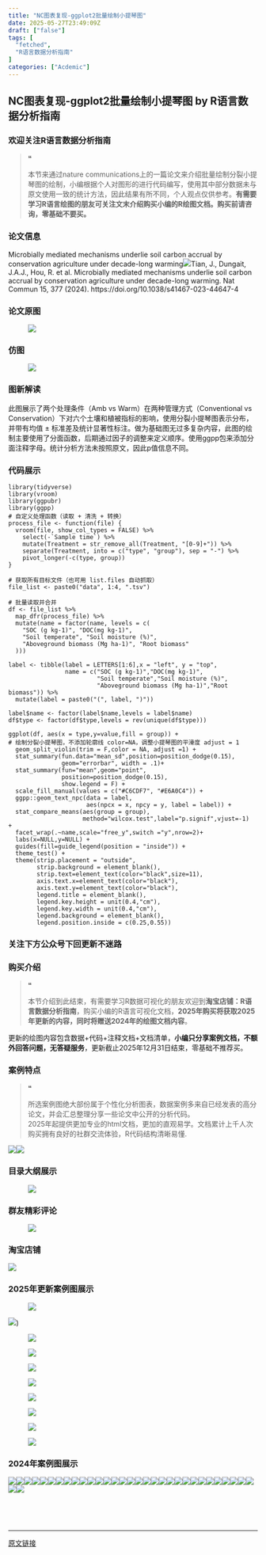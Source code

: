 ```yaml
---
title: "NC图表复现-ggplot2批量绘制小提琴图"
date: 2025-05-27T23:49:09Z
draft: ["false"]
tags: [
  "fetched",
  "R语言数据分析指南"
]
categories: ["Acdemic"]
---
```

NC图表复现-ggplot2批量绘制小提琴图 by R语言数据分析指南
------
<div><section data-tool="mdnice编辑器" data-website="https://www.mdnice.com" data-pm-slice="0 0 []"><h3 data-cacheurl="" data-remoteid="" data-tool="mdnice编辑器"><span></span><span><span leaf="">欢迎关注R语言数据分析指南</span></span><span></span></h3><blockquote><span><span leaf="">❝</span></span><p><span leaf="">本节来通过nature communications上的一篇论文来介绍批量绘制分裂小提琴图的绘制，小编根据个人对图形的进行代码编写，使用其中部分数据未与原文使用一致的统计方法，因此结果有所不同，个人观点仅供参考。</span><strong><span leaf="">有需要学习R语言绘图的朋友可关注文末介绍购买小编的R绘图文档。购买前请咨询，零基础不要买。</span></strong></p></blockquote><h3 data-cacheurl="" data-remoteid="" data-tool="mdnice编辑器"><span></span><span><span leaf="">论文信息</span></span><span></span></h3><p data-tool="mdnice编辑器"><span leaf="">Microbially mediated mechanisms underlie soil carbon accrual by conservation agriculture under decade-long warming<img data-src="https://mmbiz.qpic.cn/mmbiz_png/EibnicgwScTAY2Kib78yWXMNz6hH06GBaloZlib5rh2VousBCZREIJwSVBGZFh5l7keZh0YOLpZTAGlQNBx51lpXrQ/640?wx_fmt=png&amp;from=appmsg" data-ratio="0.39444444444444443" data-type="png" data-w="1080" data-imgfileid="100046755" src="https://mmbiz.qpic.cn/mmbiz_png/EibnicgwScTAY2Kib78yWXMNz6hH06GBaloZlib5rh2VousBCZREIJwSVBGZFh5l7keZh0YOLpZTAGlQNBx51lpXrQ/640?wx_fmt=png&amp;from=appmsg">Tian, J., Dungait, J.A.J., Hou, R. et al. Microbially mediated mechanisms underlie soil carbon accrual by conservation agriculture under decade-long warming. Nat Commun 15, 377 (2024). https://doi.org/10.1038/s41467-023-44647-4</span></p><h3 data-cacheurl="" data-remoteid="" data-tool="mdnice编辑器"><span></span><span><span leaf="">论文原图</span></span><span></span></h3><figure data-tool="mdnice编辑器"><span leaf=""><img data-src="https://mmbiz.qpic.cn/mmbiz_png/EibnicgwScTAY2Kib78yWXMNz6hH06GBalo53MU3HQCsW9oKciaKqa6ibqYfxaib468C9dIicyYrxnGbnpjnPA8oN9HYw/640?wx_fmt=png&amp;from=appmsg" data-ratio="0.525" data-type="png" data-w="1080" data-imgfileid="100046758" src="https://mmbiz.qpic.cn/mmbiz_png/EibnicgwScTAY2Kib78yWXMNz6hH06GBalo53MU3HQCsW9oKciaKqa6ibqYfxaib468C9dIicyYrxnGbnpjnPA8oN9HYw/640?wx_fmt=png&amp;from=appmsg"></span></figure><h3 data-cacheurl="" data-remoteid="" data-tool="mdnice编辑器"><span></span><span><span leaf="">仿图</span></span><span></span></h3><figure data-tool="mdnice编辑器"><span leaf=""><img data-src="https://mmbiz.qpic.cn/mmbiz_png/EibnicgwScTAY2Kib78yWXMNz6hH06GBaloDSbicwaArWdhvCseNJyPwuULwnDdZ9QL6FVjmvDUqthqcmFXNzdjEgg/640?wx_fmt=png&amp;from=appmsg" data-ratio="0.562037037037037" data-type="png" data-w="1080" data-imgfileid="100046754" src="https://mmbiz.qpic.cn/mmbiz_png/EibnicgwScTAY2Kib78yWXMNz6hH06GBaloDSbicwaArWdhvCseNJyPwuULwnDdZ9QL6FVjmvDUqthqcmFXNzdjEgg/640?wx_fmt=png&amp;from=appmsg"></span></figure><h3 data-cacheurl="" data-remoteid="" data-tool="mdnice编辑器"><span></span><span><span leaf="">图新解读</span></span><span></span></h3><section><span leaf="">此图展示了两个处理条件（Amb vs Warm）在两种管理方式（Conventional vs Conservation）下对六个土壤和植被指标的影响，使用分裂小提琴图表示分布，并带有均值 ± 标准差及统计显著性标注。做为基础图无过多复杂内容，此图的绘制主要使用了分面函数，后期通过因子的调整来定义顺序。使用ggpp包来添加分面注释字母。统计分析方法未按照原文，因此p值信息不同。</span></section><h3 data-cacheurl="" data-remoteid="" data-tool="mdnice编辑器"><span></span><span><span leaf="">代码展示</span></span><span></span></h3><pre data-tool="mdnice编辑器"><span data-cacheurl="" data-remoteid=""></span><code><span><span leaf="">library</span></span><span leaf="">(tidyverse)</span><span leaf=""><br></span><span><span leaf="">library</span></span><span leaf="">(vroom)</span><span leaf=""><br></span><span><span leaf="">library</span></span><span leaf="">(ggpubr)</span><span leaf=""><br></span><span><span leaf="">library</span></span><span leaf="">(ggpp)</span><span leaf=""><br></span><span><span leaf=""># 自定义处理函数（读取 + 清洗 + 转换）</span></span><span leaf=""><br></span><span leaf="">process_file &lt;- </span><span><span leaf="">function</span></span><span leaf="">(file) {</span><span leaf=""><br></span><span leaf="">  vroom(file, show_col_types = </span><span><span leaf="">FALSE</span></span><span leaf="">) %&gt;%</span><span leaf=""><br></span><span leaf="">    select(-`Sample time`) %&gt;%</span><span leaf=""><br></span><span leaf="">    mutate(Treatment = str_remove_all(Treatment, </span><span><span leaf="">"[0-9]+"</span></span><span leaf="">)) %&gt;%</span><span leaf=""><br></span><span leaf="">    separate(Treatment, into = c(</span><span><span leaf="">"type"</span></span><span leaf="">, </span><span><span leaf="">"group"</span></span><span leaf="">), sep = </span><span><span leaf="">"-"</span></span><span leaf="">) %&gt;%</span><span leaf=""><br></span><span leaf="">    pivot_longer(-c(type, group))</span><span leaf=""><br></span><span leaf="">}</span><span leaf=""><br></span><span leaf=""><br></span><span><span leaf=""># 获取所有目标文件（也可用 list.files 自动抓取）</span></span><span leaf=""><br></span><span leaf="">file_list &lt;- paste0(</span><span><span leaf="">"data"</span></span><span leaf="">, </span><span><span leaf="">1</span></span><span leaf="">:</span><span><span leaf="">4</span></span><span leaf="">, </span><span><span leaf="">".tsv"</span></span><span leaf="">)</span><span leaf=""><br></span><span leaf=""><br></span><span><span leaf=""># 批量读取并合并</span></span><span leaf=""><br></span><span leaf="">df &lt;- file_list %&gt;%</span><span leaf=""><br></span><span leaf="">  map_dfr(process_file) %&gt;%</span><span leaf=""><br></span><span leaf="">  mutate(name = factor(name, levels = c(</span><span leaf=""><br></span><span leaf="">    </span><span><span leaf="">"SOC (g kg-1)"</span></span><span leaf="">, </span><span><span leaf="">"DOC(mg kg-1)"</span></span><span leaf="">, </span><span leaf=""><br></span><span leaf="">    </span><span><span leaf="">"Soil temperate"</span></span><span leaf="">, </span><span><span leaf="">"Soil moisture (%)"</span></span><span leaf="">,</span><span leaf=""><br></span><span leaf="">    </span><span><span leaf="">"Aboveground biomass (Mg ha-1)"</span></span><span leaf="">, </span><span><span leaf="">"Root biomass"</span></span><span leaf=""><br></span><span leaf="">  )))</span><span leaf=""><br></span><span leaf=""><br></span><span leaf="">label &lt;- tibble(label = LETTERS[</span><span><span leaf="">1</span></span><span leaf="">:</span><span><span leaf="">6</span></span><span leaf="">],x = </span><span><span leaf="">"left"</span></span><span leaf="">, y = </span><span><span leaf="">"top"</span></span><span leaf="">,</span><span leaf=""><br></span><span leaf="">                name = c(</span><span><span leaf="">"SOC (g kg-1)"</span></span><span leaf="">,</span><span><span leaf="">"DOC(mg kg-1)"</span></span><span leaf="">,</span><span leaf=""><br></span><span leaf="">                         </span><span><span leaf="">"Soil temperate"</span></span><span leaf="">,</span><span><span leaf="">"Soil moisture (%)"</span></span><span leaf="">,</span><span leaf=""><br></span><span leaf="">                         </span><span><span leaf="">"Aboveground biomass (Mg ha-1)"</span></span><span leaf="">,</span><span><span leaf="">"Root biomass"</span></span><span leaf="">)) %&gt;% </span><span leaf=""><br></span><span leaf="">  mutate(label = paste0(</span><span><span leaf="">"("</span></span><span leaf="">, label, </span><span><span leaf="">")"</span></span><span leaf="">))</span><span leaf=""><br></span><span leaf=""><br></span><span leaf="">label$name &lt;- factor(label$name,levels = label$name)</span><span leaf=""><br></span><span leaf="">df$type &lt;- factor(df$type,levels = rev(unique(df$type)))</span><span leaf=""><br></span><span leaf=""><br></span><span leaf="">ggplot(df, aes(x = type,y=value,fill = group)) +</span><span leaf=""><br></span><span><span leaf=""># 绘制分裂小提琴图，不添加轮廓线 color=NA，调整小提琴图的平滑度 adjust = 1</span></span><span leaf=""><br></span><span leaf="">  geom_split_violin(trim = </span><span><span leaf="">F</span></span><span leaf="">,color = </span><span><span leaf="">NA</span></span><span leaf="">, adjust =</span><span><span leaf="">1</span></span><span leaf="">) +</span><span leaf=""><br></span><span leaf="">  stat_summary(fun.data=</span><span><span leaf="">"mean_sd"</span></span><span leaf="">,position=position_dodge(</span><span><span leaf="">0.15</span></span><span leaf="">),</span><span leaf=""><br></span><span leaf="">               geom=</span><span><span leaf="">"errorbar"</span></span><span leaf="">, width = </span><span><span leaf="">.1</span></span><span leaf="">)+</span><span leaf=""><br></span><span leaf="">  stat_summary(fun=</span><span><span leaf="">"mean"</span></span><span leaf="">,geom=</span><span><span leaf="">"point"</span></span><span leaf="">,</span><span leaf=""><br></span><span leaf="">               position=position_dodge(</span><span><span leaf="">0.15</span></span><span leaf="">),</span><span leaf=""><br></span><span leaf="">               show.legend = </span><span><span leaf="">F</span></span><span leaf="">) +</span><span leaf=""><br></span><span leaf="">  scale_fill_manual(values = c(</span><span><span leaf="">"#C6CDF7"</span></span><span leaf="">, </span><span><span leaf="">"#E6A0C4"</span></span><span leaf="">)) +</span><span leaf=""><br></span><span leaf="">  ggpp::geom_text_npc(data = label,</span><span leaf=""><br></span><span leaf="">                      aes(npcx = x, npcy = y, label = label)) +</span><span leaf=""><br></span><span leaf="">  stat_compare_means(aes(group = group),</span><span leaf=""><br></span><span leaf="">                     method=</span><span><span leaf="">"wilcox.test"</span></span><span leaf="">,label=</span><span><span leaf="">"p.signif"</span></span><span leaf="">,vjust=-</span><span><span leaf="">1</span></span><span leaf="">) + </span><span leaf=""><br></span><span leaf="">  facet_wrap(.~name,scale=</span><span><span leaf="">"free_y"</span></span><span leaf="">,</span><span><span leaf="">switch</span></span><span leaf=""> =</span><span><span leaf="">"y"</span></span><span leaf="">,nrow=</span><span><span leaf="">2</span></span><span leaf="">)+</span><span leaf=""><br></span><span leaf="">  labs(x=</span><span><span leaf="">NULL</span></span><span leaf="">,y=</span><span><span leaf="">NULL</span></span><span leaf="">) +</span><span leaf=""><br></span><span leaf="">  guides(fill=guide_legend(position = </span><span><span leaf="">"inside"</span></span><span leaf="">)) +</span><span leaf=""><br></span><span leaf="">  theme_test() +</span><span leaf=""><br></span><span leaf="">  theme(strip.placement = </span><span><span leaf="">"outside"</span></span><span leaf="">,</span><span leaf=""><br></span><span leaf="">        strip.background = element_blank(),</span><span leaf=""><br></span><span leaf="">        strip.text=element_text(color=</span><span><span leaf="">"black"</span></span><span leaf="">,size=</span><span><span leaf="">11</span></span><span leaf="">),</span><span leaf=""><br></span><span leaf="">        axis.text.x=element_text(color=</span><span><span leaf="">"black"</span></span><span leaf="">),</span><span leaf=""><br></span><span leaf="">        axis.text.y=element_text(color=</span><span><span leaf="">"black"</span></span><span leaf="">),</span><span leaf=""><br></span><span leaf="">        legend.title = element_blank(),</span><span leaf=""><br></span><span leaf="">        legend.key.height = unit(</span><span><span leaf="">0.4</span></span><span leaf="">,</span><span><span leaf="">"cm"</span></span><span leaf="">),</span><span leaf=""><br></span><span leaf="">        legend.key.width = unit(</span><span><span leaf="">0.4</span></span><span leaf="">,</span><span><span leaf="">"cm"</span></span><span leaf="">),</span><span leaf=""><br></span><span leaf="">        legend.background = element_blank(),</span><span leaf=""><br></span><span leaf="">        legend.position.inside = c(</span><span><span leaf="">0.25</span></span><span leaf="">,</span><span><span leaf="">0.55</span></span><span leaf="">))</span><span leaf=""><br></span></code></pre><h3 data-cacheurl="" data-remoteid="" data-tool="mdnice编辑器"><span></span><span><span leaf="">关注下方公众号下回更新不迷路</span></span><span></span></h3><section nodeleaf=""><mp-common-profile data-pluginname="mpprofile" data-nickname="R语言数据分析指南" data-alias="YanJANtwo" data-from="0" data-headimg="http://mmbiz.qpic.cn/mmbiz_png/EibnicgwScTAZF0rpeZII9Ltl26VbVagriczTria1fib3XgjwwHEHFjPzkmGpqWDVVHBSzhENictUM2iavAKiaM5lc9USw/0?wx_fmt=png" data-signature="R语言重症爱好者，喜欢绘制各种精美的图表，喜欢的小伙伴可以关注我，跟我一起学习" data-id="Mzg3MzQzNTYzMw==" data-is_biz_ban="0" data-service_type="1" data-verify_status="0"></mp-common-profile></section><h3 data-cacheurl="" data-remoteid="" data-tool="mdnice编辑器"><span></span><span><span leaf="">购买介绍</span></span><span></span></h3><blockquote><span><span leaf="">❝</span></span><p><span leaf="">本节介绍到此结束，有需要学习R数据可视化的朋友欢迎到</span><strong><span leaf="">淘宝店铺：R语言数据分析指南</span></strong><span leaf="">，购买小编的R语言可视化文档，</span><strong><span leaf="">2025年购买将获取2025年更新的内容，同时将赠送2024年的绘图文档内容</span></strong><span leaf="">。</span></p></blockquote><p data-tool="mdnice编辑器"><span leaf="">更新的绘图内容包含数据+代码+注释文档+文档清单，</span><strong><span leaf="">小编只分享案例文档，不额外回答问题，无答疑服务</span></strong><span leaf="">，更新截止2025年12月31日结束，零基础不推荐买。</span></p><h3 data-cacheurl="" data-remoteid="" data-tool="mdnice编辑器"><span></span><span><span leaf="">案例特点</span></span><span></span></h3><blockquote><span><span leaf="">❝</span></span><p><span leaf="">所选案例图绝大部份属于个性化分析图表，数据案例多来自已经发表的高分论文，并会汇总整理分享一些论文中公开的分析代码。</span><span leaf=""><br></span><span leaf="">2025年起提供更加专业的html文档，更加的直观易学。文档累计上千人次购买拥有良好的社群交流体验，R代码结构清晰易懂.</span></p></blockquote><p data-tool="mdnice编辑器"><span leaf=""><img data-src="https://mmbiz.qpic.cn/mmbiz_png/EibnicgwScTAY2Kib78yWXMNz6hH06GBaloWic3HGpUyXWSDqNCAQ4QPVENVk56tgQic5xnS9HbP5fDPQmGvIqzFxtQ/640?wx_fmt=png&amp;from=appmsg" data-ratio="0.9481481481481482" data-type="png" data-w="1080" data-imgfileid="100046757" src="https://mmbiz.qpic.cn/mmbiz_png/EibnicgwScTAY2Kib78yWXMNz6hH06GBaloWic3HGpUyXWSDqNCAQ4QPVENVk56tgQic5xnS9HbP5fDPQmGvIqzFxtQ/640?wx_fmt=png&amp;from=appmsg"><img data-src="https://mmbiz.qpic.cn/mmbiz_png/EibnicgwScTAY2Kib78yWXMNz6hH06GBalod2bEF75SHv01XZP3NgFAiblr2mLbxVqDCtdmedSORB5N7u84oxy01UQ/640?wx_fmt=png&amp;from=appmsg" data-ratio="0.8712962962962963" data-type="png" data-w="1080" data-imgfileid="100046756" src="https://mmbiz.qpic.cn/mmbiz_png/EibnicgwScTAY2Kib78yWXMNz6hH06GBalod2bEF75SHv01XZP3NgFAiblr2mLbxVqDCtdmedSORB5N7u84oxy01UQ/640?wx_fmt=png&amp;from=appmsg"></span></p><h3 data-cacheurl="" data-remoteid="" data-tool="mdnice编辑器"><span></span><span><span leaf="">目录大纲展示</span></span><span></span></h3><figure data-tool="mdnice编辑器"><span leaf=""><img data-src="https://mmbiz.qpic.cn/mmbiz_png/EibnicgwScTAY2Kib78yWXMNz6hH06GBaloXdNv9EA6mx3iciaJHVIuDZBcBABnm3L8HcVphWldNsHyicI2ZxmQkp1DQ/640?wx_fmt=png&amp;from=appmsg" data-ratio="0.44351851851851853" data-type="png" data-w="1080" data-imgfileid="100046762" src="https://mmbiz.qpic.cn/mmbiz_png/EibnicgwScTAY2Kib78yWXMNz6hH06GBaloXdNv9EA6mx3iciaJHVIuDZBcBABnm3L8HcVphWldNsHyicI2ZxmQkp1DQ/640?wx_fmt=png&amp;from=appmsg"></span></figure><h3 data-cacheurl="" data-remoteid="" data-tool="mdnice编辑器"><span></span><span><span leaf="">群友精彩评论</span></span><span></span></h3><figure data-tool="mdnice编辑器"><span leaf=""><img data-src="https://mmbiz.qpic.cn/mmbiz_png/EibnicgwScTAY2Kib78yWXMNz6hH06GBaloV0PNv9aez1BtCFXfUt4CfLImLXMUG3kxdn9XwWuY3GEDEM0licHfnPQ/640?wx_fmt=png&amp;from=appmsg" data-ratio="0.4546296296296296" data-type="png" data-w="1080" data-imgfileid="100046763" src="https://mmbiz.qpic.cn/mmbiz_png/EibnicgwScTAY2Kib78yWXMNz6hH06GBaloV0PNv9aez1BtCFXfUt4CfLImLXMUG3kxdn9XwWuY3GEDEM0licHfnPQ/640?wx_fmt=png&amp;from=appmsg"></span></figure><h3 data-cacheurl="" data-remoteid="" data-tool="mdnice编辑器"><span></span><span><span leaf="">淘宝店铺</span></span><span></span></h3><section nodeleaf=""><img data-src="https://mmbiz.qpic.cn/mmbiz_jpg/EibnicgwScTAbvhPDLGT8NaialEsht92PTYNJWpmVLfoYGic1uha5FyBrDCibibZCLjiazgvpT1XcdwibfVywD2el0VAgg/640?wx_fmt=jpeg" data-ratio="1.0210420841683367" data-s="300,640" data-type="jpeg" data-w="998" type="block" data-imgfileid="100019415" src="https://mmbiz.qpic.cn/mmbiz_jpg/EibnicgwScTAbvhPDLGT8NaialEsht92PTYNJWpmVLfoYGic1uha5FyBrDCibibZCLjiazgvpT1XcdwibfVywD2el0VAgg/640?wx_fmt=jpeg"></section><h3 data-cacheurl="" data-remoteid="" data-tool="mdnice编辑器"><span></span><span><span leaf="">2025年更新案例图展示</span></span><span></span></h3><figure data-tool="mdnice编辑器"><span leaf=""><img data-src="https://mmbiz.qpic.cn/mmbiz_jpg/EibnicgwScTAY2Kib78yWXMNz6hH06GBalogNr161nnWUpibJ8tQl3IGeXl3rhGE7XGN4nOsGX4r6VmCzasMfI4obw/640?wx_fmt=jpeg&amp;from=appmsg" data-ratio="0.45" data-type="jpeg" data-w="1080" data-imgfileid="100046761" src="https://mmbiz.qpic.cn/mmbiz_jpg/EibnicgwScTAY2Kib78yWXMNz6hH06GBalogNr161nnWUpibJ8tQl3IGeXl3rhGE7XGN4nOsGX4r6VmCzasMfI4obw/640?wx_fmt=jpeg&amp;from=appmsg"></span></figure><p data-tool="mdnice编辑器"><span leaf=""><img data-src="https://mmbiz.qpic.cn/mmbiz_jpg/EibnicgwScTAY2Kib78yWXMNz6hH06GBalojR1Gq9w5RDdEO8oPeaxudZMnF97qSibfD6gcvyJhgqEP57ib9h8Kocag/640?wx_fmt=jpeg&amp;from=appmsg" data-ratio="0.4824074074074074" data-type="jpeg" data-w="1080" data-imgfileid="100046759" src="https://mmbiz.qpic.cn/mmbiz_jpg/EibnicgwScTAY2Kib78yWXMNz6hH06GBalojR1Gq9w5RDdEO8oPeaxudZMnF97qSibfD6gcvyJhgqEP57ib9h8Kocag/640?wx_fmt=jpeg&amp;from=appmsg">)</span></p><figure data-tool="mdnice编辑器"><span leaf=""><img data-src="https://mmbiz.qpic.cn/mmbiz_jpg/EibnicgwScTAY2Kib78yWXMNz6hH06GBaloHyNwVlYLYicXbGFny35A9Z5De0Pzgtj8tjGamh3B3tZ5ibfR4hl3MJqA/640?wx_fmt=jpeg&amp;from=appmsg" data-ratio="0.42777777777777776" data-type="jpeg" data-w="1080" data-imgfileid="100046760" src="https://mmbiz.qpic.cn/mmbiz_jpg/EibnicgwScTAY2Kib78yWXMNz6hH06GBaloHyNwVlYLYicXbGFny35A9Z5De0Pzgtj8tjGamh3B3tZ5ibfR4hl3MJqA/640?wx_fmt=jpeg&amp;from=appmsg"></span></figure><figure data-tool="mdnice编辑器"><span leaf=""><img data-src="https://mmbiz.qpic.cn/mmbiz_jpg/EibnicgwScTAY2Kib78yWXMNz6hH06GBaloak88dLBSYsPyzRrCEia5xcRW1DBTicWkrk6Agad8eXg444qDo5pIsjLQ/640?wx_fmt=jpeg&amp;from=appmsg" data-ratio="0.41944444444444445" data-type="jpeg" data-w="1080" data-imgfileid="100046765" src="https://mmbiz.qpic.cn/mmbiz_jpg/EibnicgwScTAY2Kib78yWXMNz6hH06GBaloak88dLBSYsPyzRrCEia5xcRW1DBTicWkrk6Agad8eXg444qDo5pIsjLQ/640?wx_fmt=jpeg&amp;from=appmsg"></span></figure><figure data-tool="mdnice编辑器"><span leaf=""><img data-src="https://mmbiz.qpic.cn/mmbiz_jpg/EibnicgwScTAY2Kib78yWXMNz6hH06GBaloCZRc8HZqfYTzmFMsjsObHt8krZPYBRbZj7wnoTibQ5HlDwHjJaTyqBg/640?wx_fmt=jpeg&amp;from=appmsg" data-ratio="0.4287037037037037" data-type="jpeg" data-w="1080" data-imgfileid="100046767" src="https://mmbiz.qpic.cn/mmbiz_jpg/EibnicgwScTAY2Kib78yWXMNz6hH06GBaloCZRc8HZqfYTzmFMsjsObHt8krZPYBRbZj7wnoTibQ5HlDwHjJaTyqBg/640?wx_fmt=jpeg&amp;from=appmsg"></span></figure><figure data-tool="mdnice编辑器"><span leaf=""><img data-src="https://mmbiz.qpic.cn/mmbiz_jpg/EibnicgwScTAY2Kib78yWXMNz6hH06GBaloKuaSgU39htBEAiaeh57PfDvMplWxgPO7RT4I6NYlNpzo5DiakTic2z0jQ/640?wx_fmt=jpeg&amp;from=appmsg" data-ratio="0.42592592592592593" data-type="jpeg" data-w="1080" data-imgfileid="100046768" src="https://mmbiz.qpic.cn/mmbiz_jpg/EibnicgwScTAY2Kib78yWXMNz6hH06GBaloKuaSgU39htBEAiaeh57PfDvMplWxgPO7RT4I6NYlNpzo5DiakTic2z0jQ/640?wx_fmt=jpeg&amp;from=appmsg"></span></figure><figure data-tool="mdnice编辑器"><span leaf=""><img data-src="https://mmbiz.qpic.cn/mmbiz_jpg/EibnicgwScTAY2Kib78yWXMNz6hH06GBalotXnrqPgkFSqXh5v4tnsOyjyh2pibMZeyD7jSibhITPv0atfrcibC8QykA/640?wx_fmt=jpeg&amp;from=appmsg" data-ratio="0.4212962962962963" data-type="jpeg" data-w="1080" data-imgfileid="100046766" src="https://mmbiz.qpic.cn/mmbiz_jpg/EibnicgwScTAY2Kib78yWXMNz6hH06GBalotXnrqPgkFSqXh5v4tnsOyjyh2pibMZeyD7jSibhITPv0atfrcibC8QykA/640?wx_fmt=jpeg&amp;from=appmsg"></span></figure><figure data-tool="mdnice编辑器"><span leaf=""><img data-src="https://mmbiz.qpic.cn/mmbiz_png/EibnicgwScTAY2Kib78yWXMNz6hH06GBaloZa806hqJVJchiacYcYTERC2YHickYab5EyQo42vZmFwvHqq7H3SvyGibQ/640?wx_fmt=png&amp;from=appmsg" data-ratio="0.4255555555555556" data-type="png" data-w="900" data-imgfileid="100046764" src="https://mmbiz.qpic.cn/mmbiz_png/EibnicgwScTAY2Kib78yWXMNz6hH06GBaloZa806hqJVJchiacYcYTERC2YHickYab5EyQo42vZmFwvHqq7H3SvyGibQ/640?wx_fmt=png&amp;from=appmsg"></span></figure><figure data-tool="mdnice编辑器"><span leaf=""><img data-src="https://mmbiz.qpic.cn/mmbiz_png/EibnicgwScTAY2Kib78yWXMNz6hH06GBaloibf3WBbFsibUKC6L7ofricLHCK5ClUUicPFrDQ0hV3CytIZnvmULN9De8A/640?wx_fmt=png&amp;from=appmsg" data-ratio="0.4255555555555556" data-type="png" data-w="900" data-imgfileid="100046770" src="https://mmbiz.qpic.cn/mmbiz_png/EibnicgwScTAY2Kib78yWXMNz6hH06GBaloibf3WBbFsibUKC6L7ofricLHCK5ClUUicPFrDQ0hV3CytIZnvmULN9De8A/640?wx_fmt=png&amp;from=appmsg"></span></figure><figure data-tool="mdnice编辑器"><span leaf=""><img data-src="https://mmbiz.qpic.cn/mmbiz_png/EibnicgwScTAY2Kib78yWXMNz6hH06GBalolr0umKVzogcwB8gIqbVHxWpFPZbrsM96mecUWfLKyt7db3LO4M3O1g/640?wx_fmt=png&amp;from=appmsg" data-ratio="0.4255555555555556" data-type="png" data-w="900" data-imgfileid="100046773" src="https://mmbiz.qpic.cn/mmbiz_png/EibnicgwScTAY2Kib78yWXMNz6hH06GBalolr0umKVzogcwB8gIqbVHxWpFPZbrsM96mecUWfLKyt7db3LO4M3O1g/640?wx_fmt=png&amp;from=appmsg"></span></figure><h3 data-cacheurl="" data-remoteid="" data-tool="mdnice编辑器"><span></span><span><span leaf="">2024年案例图展示</span></span><span></span></h3><p data-tool="mdnice编辑器"><span leaf=""><img data-src="https://mmbiz.qpic.cn/mmbiz_png/EibnicgwScTAY2Kib78yWXMNz6hH06GBaloBRnbnV8cMDEbsTm4B1x1Pa4bqwk8Oiarkh06BiacNIa8KUIN0NncTUgQ/640?wx_fmt=png&amp;from=appmsg" data-ratio="0.4255555555555556" data-type="png" data-w="900" data-imgfileid="100046772" src="https://mmbiz.qpic.cn/mmbiz_png/EibnicgwScTAY2Kib78yWXMNz6hH06GBaloBRnbnV8cMDEbsTm4B1x1Pa4bqwk8Oiarkh06BiacNIa8KUIN0NncTUgQ/640?wx_fmt=png&amp;from=appmsg"><img data-src="https://mmbiz.qpic.cn/mmbiz_png/EibnicgwScTAY2Kib78yWXMNz6hH06GBaloYJH0YibdWl2Ng0Kl9OXjzO8qsicSRolsyoDF6U6VtOKAfCO3fvHBc44w/640?wx_fmt=png&amp;from=appmsg" data-ratio="0.4255555555555556" data-type="png" data-w="900" data-imgfileid="100046771" src="https://mmbiz.qpic.cn/mmbiz_png/EibnicgwScTAY2Kib78yWXMNz6hH06GBaloYJH0YibdWl2Ng0Kl9OXjzO8qsicSRolsyoDF6U6VtOKAfCO3fvHBc44w/640?wx_fmt=png&amp;from=appmsg"><img data-src="https://mmbiz.qpic.cn/mmbiz_png/EibnicgwScTAY2Kib78yWXMNz6hH06GBaloklDkk1OZC5Ntg71e76RAYzrhCnu0t00JKDtHuFCj3Gib45XEbqicMIpg/640?wx_fmt=png&amp;from=appmsg" data-ratio="0.4255555555555556" data-type="png" data-w="900" data-imgfileid="100046769" src="https://mmbiz.qpic.cn/mmbiz_png/EibnicgwScTAY2Kib78yWXMNz6hH06GBaloklDkk1OZC5Ntg71e76RAYzrhCnu0t00JKDtHuFCj3Gib45XEbqicMIpg/640?wx_fmt=png&amp;from=appmsg"><img data-src="https://mmbiz.qpic.cn/mmbiz_png/EibnicgwScTAY2Kib78yWXMNz6hH06GBaloPFP66HYNkOjIdwrjzaXOsa3Gto2TrsDzhfVicrtR2qT7UReugVdvtaQ/640?wx_fmt=png&amp;from=appmsg" data-ratio="0.4255555555555556" data-type="png" data-w="900" data-imgfileid="100046777" src="https://mmbiz.qpic.cn/mmbiz_png/EibnicgwScTAY2Kib78yWXMNz6hH06GBaloPFP66HYNkOjIdwrjzaXOsa3Gto2TrsDzhfVicrtR2qT7UReugVdvtaQ/640?wx_fmt=png&amp;from=appmsg"><img data-src="https://mmbiz.qpic.cn/mmbiz_png/EibnicgwScTAY2Kib78yWXMNz6hH06GBalohkWDeXNpv8uJYnxwZlOqpyruAmBE7rib3oW1UlbTbwyOSianC06FoMMA/640?wx_fmt=png&amp;from=appmsg" data-ratio="0.4255555555555556" data-type="png" data-w="900" data-imgfileid="100046775" src="https://mmbiz.qpic.cn/mmbiz_png/EibnicgwScTAY2Kib78yWXMNz6hH06GBalohkWDeXNpv8uJYnxwZlOqpyruAmBE7rib3oW1UlbTbwyOSianC06FoMMA/640?wx_fmt=png&amp;from=appmsg"><img data-src="https://mmbiz.qpic.cn/mmbiz_png/EibnicgwScTAY2Kib78yWXMNz6hH06GBaloG5MhKpFv6yGqIgvuBotCHpL5kx7sdngXB7YIbia8p0MV56VXC5xnmibg/640?wx_fmt=png&amp;from=appmsg" data-ratio="0.4255555555555556" data-type="png" data-w="900" data-imgfileid="100046776" src="https://mmbiz.qpic.cn/mmbiz_png/EibnicgwScTAY2Kib78yWXMNz6hH06GBaloG5MhKpFv6yGqIgvuBotCHpL5kx7sdngXB7YIbia8p0MV56VXC5xnmibg/640?wx_fmt=png&amp;from=appmsg"><img data-src="https://mmbiz.qpic.cn/mmbiz_png/EibnicgwScTAY2Kib78yWXMNz6hH06GBalo3jmE20wWzy3aZ8wF0wicCaaXuIOSCHXX5jPibrTicjxMYyia9fuDxc6mkQ/640?wx_fmt=png&amp;from=appmsg" data-ratio="0.4255555555555556" data-type="png" data-w="900" data-imgfileid="100046778" src="https://mmbiz.qpic.cn/mmbiz_png/EibnicgwScTAY2Kib78yWXMNz6hH06GBalo3jmE20wWzy3aZ8wF0wicCaaXuIOSCHXX5jPibrTicjxMYyia9fuDxc6mkQ/640?wx_fmt=png&amp;from=appmsg"><img data-src="https://mmbiz.qpic.cn/mmbiz_png/EibnicgwScTAY2Kib78yWXMNz6hH06GBalo8dVowVr49icXV1FvCc1cZU9PqichkVsjmhZhZRKfQ1CKh6PFYctxq45Q/640?wx_fmt=png&amp;from=appmsg" data-ratio="0.4255555555555556" data-type="png" data-w="900" data-imgfileid="100046774" src="https://mmbiz.qpic.cn/mmbiz_png/EibnicgwScTAY2Kib78yWXMNz6hH06GBalo8dVowVr49icXV1FvCc1cZU9PqichkVsjmhZhZRKfQ1CKh6PFYctxq45Q/640?wx_fmt=png&amp;from=appmsg"><img data-src="https://mmbiz.qpic.cn/mmbiz_png/EibnicgwScTAY2Kib78yWXMNz6hH06GBalow9LC2mBvcx1ICXaFeB71f2eR5rbeOYiaPELq0smoTEibtawufYXWR31w/640?wx_fmt=png&amp;from=appmsg" data-ratio="0.4255555555555556" data-type="png" data-w="900" data-imgfileid="100046783" src="https://mmbiz.qpic.cn/mmbiz_png/EibnicgwScTAY2Kib78yWXMNz6hH06GBalow9LC2mBvcx1ICXaFeB71f2eR5rbeOYiaPELq0smoTEibtawufYXWR31w/640?wx_fmt=png&amp;from=appmsg"><img data-src="https://mmbiz.qpic.cn/mmbiz_png/EibnicgwScTAY2Kib78yWXMNz6hH06GBalo4hicfybHb20Fbf3nL4VfpwZRtOHzwOibUgwHQt6wWumpZ3qlYrrpR0gQ/640?wx_fmt=png&amp;from=appmsg" data-ratio="0.4255555555555556" data-type="png" data-w="900" data-imgfileid="100046782" src="https://mmbiz.qpic.cn/mmbiz_png/EibnicgwScTAY2Kib78yWXMNz6hH06GBalo4hicfybHb20Fbf3nL4VfpwZRtOHzwOibUgwHQt6wWumpZ3qlYrrpR0gQ/640?wx_fmt=png&amp;from=appmsg"><img data-src="https://mmbiz.qpic.cn/mmbiz_png/EibnicgwScTAY2Kib78yWXMNz6hH06GBaloibUok0n42FAZ4yql6icyiavyK2THicV73mqFhYgsT4ic2uLb2MgB2qQia5RQ/640?wx_fmt=png&amp;from=appmsg" data-ratio="0.4255555555555556" data-type="png" data-w="900" data-imgfileid="100046779" src="https://mmbiz.qpic.cn/mmbiz_png/EibnicgwScTAY2Kib78yWXMNz6hH06GBaloibUok0n42FAZ4yql6icyiavyK2THicV73mqFhYgsT4ic2uLb2MgB2qQia5RQ/640?wx_fmt=png&amp;from=appmsg"><img data-src="https://mmbiz.qpic.cn/mmbiz_png/EibnicgwScTAY2Kib78yWXMNz6hH06GBalo50clVPZfc81ljzUuH7ayWEoibtiaibTper0xoYlWJTOcpFO8jicUgle4gw/640?wx_fmt=png&amp;from=appmsg" data-ratio="0.4255555555555556" data-type="png" data-w="900" data-imgfileid="100046780" src="https://mmbiz.qpic.cn/mmbiz_png/EibnicgwScTAY2Kib78yWXMNz6hH06GBalo50clVPZfc81ljzUuH7ayWEoibtiaibTper0xoYlWJTOcpFO8jicUgle4gw/640?wx_fmt=png&amp;from=appmsg"><img data-src="https://mmbiz.qpic.cn/mmbiz_png/EibnicgwScTAY2Kib78yWXMNz6hH06GBaloGtrZAuwUBCvM4hibG99icgBFuFgmTHlmmPpnM8s5JTUPEvmXNibbrtVXg/640?wx_fmt=png&amp;from=appmsg" data-ratio="0.4255555555555556" data-type="png" data-w="900" data-imgfileid="100046781" src="https://mmbiz.qpic.cn/mmbiz_png/EibnicgwScTAY2Kib78yWXMNz6hH06GBaloGtrZAuwUBCvM4hibG99icgBFuFgmTHlmmPpnM8s5JTUPEvmXNibbrtVXg/640?wx_fmt=png&amp;from=appmsg"><img data-src="https://mmbiz.qpic.cn/mmbiz_png/EibnicgwScTAY2Kib78yWXMNz6hH06GBalo8VEZyNZdb2ImaEu7jkEqQicicUep9zibbTAdc8y8adDoblKsoHwKARXuQ/640?wx_fmt=png&amp;from=appmsg" data-ratio="0.4255555555555556" data-type="png" data-w="900" data-imgfileid="100046786" src="https://mmbiz.qpic.cn/mmbiz_png/EibnicgwScTAY2Kib78yWXMNz6hH06GBalo8VEZyNZdb2ImaEu7jkEqQicicUep9zibbTAdc8y8adDoblKsoHwKARXuQ/640?wx_fmt=png&amp;from=appmsg"><img data-src="https://mmbiz.qpic.cn/mmbiz_png/EibnicgwScTAY2Kib78yWXMNz6hH06GBalo5JZkjVpWUic02YxpHYdQufkvBpJxG2qqdfG5kdIfBYM7Omxtia8mgOnQ/640?wx_fmt=png&amp;from=appmsg" data-ratio="0.4255555555555556" data-type="png" data-w="900" data-imgfileid="100046785" src="https://mmbiz.qpic.cn/mmbiz_png/EibnicgwScTAY2Kib78yWXMNz6hH06GBalo5JZkjVpWUic02YxpHYdQufkvBpJxG2qqdfG5kdIfBYM7Omxtia8mgOnQ/640?wx_fmt=png&amp;from=appmsg"><img data-src="https://mmbiz.qpic.cn/mmbiz_png/EibnicgwScTAY2Kib78yWXMNz6hH06GBaloHm3HPyuAqGvfiaokcBmZHLmib2bNNBjZOJXv0qWtyaQAWPqlZTTZdfhA/640?wx_fmt=png&amp;from=appmsg" data-ratio="0.4255555555555556" data-type="png" data-w="900" data-imgfileid="100046788" src="https://mmbiz.qpic.cn/mmbiz_png/EibnicgwScTAY2Kib78yWXMNz6hH06GBaloHm3HPyuAqGvfiaokcBmZHLmib2bNNBjZOJXv0qWtyaQAWPqlZTTZdfhA/640?wx_fmt=png&amp;from=appmsg"><img data-src="https://mmbiz.qpic.cn/mmbiz_png/EibnicgwScTAY2Kib78yWXMNz6hH06GBaloY3sT1ITMjmd0mlLXBhXllvzLzJGZ2pVPkkCsFicSzvIdCK854lRQDKw/640?wx_fmt=png&amp;from=appmsg" data-ratio="0.4255555555555556" data-type="png" data-w="900" data-imgfileid="100046787" src="https://mmbiz.qpic.cn/mmbiz_png/EibnicgwScTAY2Kib78yWXMNz6hH06GBaloY3sT1ITMjmd0mlLXBhXllvzLzJGZ2pVPkkCsFicSzvIdCK854lRQDKw/640?wx_fmt=png&amp;from=appmsg"><img data-src="https://mmbiz.qpic.cn/mmbiz_png/EibnicgwScTAY2Kib78yWXMNz6hH06GBaloODyF9mK8Dwc8NZFXdaRCGpUiaibVBicEEC3Ru1INvVjClyOSFqwGRmicJw/640?wx_fmt=png&amp;from=appmsg" data-ratio="0.4255555555555556" data-type="png" data-w="900" data-imgfileid="100046784" src="https://mmbiz.qpic.cn/mmbiz_png/EibnicgwScTAY2Kib78yWXMNz6hH06GBaloODyF9mK8Dwc8NZFXdaRCGpUiaibVBicEEC3Ru1INvVjClyOSFqwGRmicJw/640?wx_fmt=png&amp;from=appmsg"><img data-src="https://mmbiz.qpic.cn/mmbiz_png/EibnicgwScTAY2Kib78yWXMNz6hH06GBaloN9KBPeOsLFyFc4P7nXhq0icr4dpnC3S3yEdFpCaSNVic1ydrwJ7VH2Bw/640?wx_fmt=png&amp;from=appmsg" data-ratio="0.4255555555555556" data-type="png" data-w="900" data-imgfileid="100046790" src="https://mmbiz.qpic.cn/mmbiz_png/EibnicgwScTAY2Kib78yWXMNz6hH06GBaloN9KBPeOsLFyFc4P7nXhq0icr4dpnC3S3yEdFpCaSNVic1ydrwJ7VH2Bw/640?wx_fmt=png&amp;from=appmsg"><img data-src="https://mmbiz.qpic.cn/mmbiz_png/EibnicgwScTAY2Kib78yWXMNz6hH06GBaloibfEZ6N9cbe2ggkicTxwwZxMaWgWM8UQO92x0whe5HzSywUzKFLSSEqA/640?wx_fmt=png&amp;from=appmsg" data-ratio="0.4255555555555556" data-type="png" data-w="900" data-imgfileid="100046793" src="https://mmbiz.qpic.cn/mmbiz_png/EibnicgwScTAY2Kib78yWXMNz6hH06GBaloibfEZ6N9cbe2ggkicTxwwZxMaWgWM8UQO92x0whe5HzSywUzKFLSSEqA/640?wx_fmt=png&amp;from=appmsg"><img data-src="https://mmbiz.qpic.cn/mmbiz_png/EibnicgwScTAY2Kib78yWXMNz6hH06GBaloTGJ6rVCiaJggVuTER8gibtMVtn6HZA1sPJicm95D0AnwrgqY9fXiaiaz0rA/640?wx_fmt=png&amp;from=appmsg" data-ratio="0.4255555555555556" data-type="png" data-w="900" data-imgfileid="100046789" src="https://mmbiz.qpic.cn/mmbiz_png/EibnicgwScTAY2Kib78yWXMNz6hH06GBaloTGJ6rVCiaJggVuTER8gibtMVtn6HZA1sPJicm95D0AnwrgqY9fXiaiaz0rA/640?wx_fmt=png&amp;from=appmsg"><img data-src="https://mmbiz.qpic.cn/mmbiz_png/EibnicgwScTAY2Kib78yWXMNz6hH06GBaloaNzYssYZujLb2sRVeb7kdvibSPbRvmkXRTclGYWnxzvzEknaYA5h6uw/640?wx_fmt=png&amp;from=appmsg" data-ratio="0.4255555555555556" data-type="png" data-w="900" data-imgfileid="100046792" src="https://mmbiz.qpic.cn/mmbiz_png/EibnicgwScTAY2Kib78yWXMNz6hH06GBaloaNzYssYZujLb2sRVeb7kdvibSPbRvmkXRTclGYWnxzvzEknaYA5h6uw/640?wx_fmt=png&amp;from=appmsg"><img data-src="https://mmbiz.qpic.cn/mmbiz_png/EibnicgwScTAY2Kib78yWXMNz6hH06GBaloQpAV0U64ibB2CAwT1KP2mv6ic9TOPZKq7xbTnZ8JSesxC9hOiacE24fbA/640?wx_fmt=png&amp;from=appmsg" data-ratio="0.4255555555555556" data-type="png" data-w="900" data-imgfileid="100046791" src="https://mmbiz.qpic.cn/mmbiz_png/EibnicgwScTAY2Kib78yWXMNz6hH06GBaloQpAV0U64ibB2CAwT1KP2mv6ic9TOPZKq7xbTnZ8JSesxC9hOiacE24fbA/640?wx_fmt=png&amp;from=appmsg"><img data-src="https://mmbiz.qpic.cn/mmbiz_png/EibnicgwScTAY2Kib78yWXMNz6hH06GBaloKUHAk5petIa3lfmKYBkx4o9bBuqiaEN1ia29P5EX9tYdgTWeiaLtH7h0g/640?wx_fmt=png&amp;from=appmsg" data-ratio="0.4255555555555556" data-type="png" data-w="900" data-imgfileid="100046795" src="https://mmbiz.qpic.cn/mmbiz_png/EibnicgwScTAY2Kib78yWXMNz6hH06GBaloKUHAk5petIa3lfmKYBkx4o9bBuqiaEN1ia29P5EX9tYdgTWeiaLtH7h0g/640?wx_fmt=png&amp;from=appmsg"><img data-src="https://mmbiz.qpic.cn/mmbiz_png/EibnicgwScTAY2Kib78yWXMNz6hH06GBalopMtT5VRYOZc4emlw1v0sh3E0aE21ess2zPC9WI2ic2VeiaesJPOqg4CQ/640?wx_fmt=png&amp;from=appmsg" data-ratio="0.4255555555555556" data-type="png" data-w="900" data-imgfileid="100046794" src="https://mmbiz.qpic.cn/mmbiz_png/EibnicgwScTAY2Kib78yWXMNz6hH06GBalopMtT5VRYOZc4emlw1v0sh3E0aE21ess2zPC9WI2ic2VeiaesJPOqg4CQ/640?wx_fmt=png&amp;from=appmsg"><img data-src="https://mmbiz.qpic.cn/mmbiz_png/EibnicgwScTAY2Kib78yWXMNz6hH06GBaloA5WsEN7WoI7iauc577AsZ78BgCjVFKwSupucYMAr4d51wDianaUFhksw/640?wx_fmt=png&amp;from=appmsg" data-ratio="0.4255555555555556" data-type="png" data-w="900" data-imgfileid="100046798" src="https://mmbiz.qpic.cn/mmbiz_png/EibnicgwScTAY2Kib78yWXMNz6hH06GBaloA5WsEN7WoI7iauc577AsZ78BgCjVFKwSupucYMAr4d51wDianaUFhksw/640?wx_fmt=png&amp;from=appmsg"><img data-src="https://mmbiz.qpic.cn/mmbiz_png/EibnicgwScTAY2Kib78yWXMNz6hH06GBaloMYFHQQNMIWhtdgwPI6povCR9ETaOP87viaPGIVBrVTvhbdSCxdufsXQ/640?wx_fmt=png&amp;from=appmsg" data-ratio="0.4255555555555556" data-type="png" data-w="900" data-imgfileid="100046796" src="https://mmbiz.qpic.cn/mmbiz_png/EibnicgwScTAY2Kib78yWXMNz6hH06GBaloMYFHQQNMIWhtdgwPI6povCR9ETaOP87viaPGIVBrVTvhbdSCxdufsXQ/640?wx_fmt=png&amp;from=appmsg"><img data-src="https://mmbiz.qpic.cn/mmbiz_png/EibnicgwScTAY2Kib78yWXMNz6hH06GBalor2xic2dSicG2Q7w7ibbFQC11xQN8dqB2b48wE6LqGmMekuBPXPMR6HyYg/640?wx_fmt=png&amp;from=appmsg" data-ratio="0.4255555555555556" data-type="png" data-w="900" data-imgfileid="100046797" src="https://mmbiz.qpic.cn/mmbiz_png/EibnicgwScTAY2Kib78yWXMNz6hH06GBalor2xic2dSicG2Q7w7ibbFQC11xQN8dqB2b48wE6LqGmMekuBPXPMR6HyYg/640?wx_fmt=png&amp;from=appmsg"><img data-src="https://mmbiz.qpic.cn/mmbiz_png/EibnicgwScTAY2Kib78yWXMNz6hH06GBaloiaIzYlTmHup0Fuhf0tQUx00WtegP1rEh5OvvgwCB0ib9UtjWYuHzrnKQ/640?wx_fmt=png&amp;from=appmsg" data-ratio="0.4255555555555556" data-type="png" data-w="900" data-imgfileid="100046799" src="https://mmbiz.qpic.cn/mmbiz_png/EibnicgwScTAY2Kib78yWXMNz6hH06GBaloiaIzYlTmHup0Fuhf0tQUx00WtegP1rEh5OvvgwCB0ib9UtjWYuHzrnKQ/640?wx_fmt=png&amp;from=appmsg"><img data-src="https://mmbiz.qpic.cn/mmbiz_png/EibnicgwScTAY2Kib78yWXMNz6hH06GBalo794Ied0ib0dQP38tKuLZiaU5gctPsMng585aXvZDRs7qUyvbd7HyGleQ/640?wx_fmt=png&amp;from=appmsg" data-ratio="0.4255555555555556" data-type="png" data-w="900" data-imgfileid="100046803" src="https://mmbiz.qpic.cn/mmbiz_png/EibnicgwScTAY2Kib78yWXMNz6hH06GBalo794Ied0ib0dQP38tKuLZiaU5gctPsMng585aXvZDRs7qUyvbd7HyGleQ/640?wx_fmt=png&amp;from=appmsg"><img data-src="https://mmbiz.qpic.cn/mmbiz_png/EibnicgwScTAY2Kib78yWXMNz6hH06GBaloU7Y8L5farzex6s7070nuqhwib13QTGlkygjicaCjCP6KOpKIztLvgX5w/640?wx_fmt=png&amp;from=appmsg" data-ratio="0.4255555555555556" data-type="png" data-w="900" data-imgfileid="100046800" src="https://mmbiz.qpic.cn/mmbiz_png/EibnicgwScTAY2Kib78yWXMNz6hH06GBaloU7Y8L5farzex6s7070nuqhwib13QTGlkygjicaCjCP6KOpKIztLvgX5w/640?wx_fmt=png&amp;from=appmsg"><img data-src="https://mmbiz.qpic.cn/mmbiz_png/EibnicgwScTAY2Kib78yWXMNz6hH06GBalo1QD1b8e9wZmlfhFO1YqT8oQDTYpWpJ1rJT7SEDkTr3NP78Sqq1BibIw/640?wx_fmt=png&amp;from=appmsg" data-ratio="0.4255555555555556" data-type="png" data-w="900" data-imgfileid="100046802" src="https://mmbiz.qpic.cn/mmbiz_png/EibnicgwScTAY2Kib78yWXMNz6hH06GBalo1QD1b8e9wZmlfhFO1YqT8oQDTYpWpJ1rJT7SEDkTr3NP78Sqq1BibIw/640?wx_fmt=png&amp;from=appmsg"><img data-src="https://mmbiz.qpic.cn/mmbiz_png/EibnicgwScTAY2Kib78yWXMNz6hH06GBalojYu7dz6R5W4Kcp2TdmrprYBaNGdGibbicsGqH0FgHmfsUMW6TQ5pYdoA/640?wx_fmt=png&amp;from=appmsg" data-ratio="0.4255555555555556" data-type="png" data-w="900" data-imgfileid="100046801" src="https://mmbiz.qpic.cn/mmbiz_png/EibnicgwScTAY2Kib78yWXMNz6hH06GBalojYu7dz6R5W4Kcp2TdmrprYBaNGdGibbicsGqH0FgHmfsUMW6TQ5pYdoA/640?wx_fmt=png&amp;from=appmsg"></span></p><p><span leaf=""><br></span></p><p><span leaf=""><br></span></p></section><p><mp-style-type data-value="3"></mp-style-type></p></div>  
<hr>
<a href="https://mp.weixin.qq.com/s/2Vpv8l-NRo8J8ABlsC-N3Q",target="_blank" rel="noopener noreferrer">原文链接</a>
